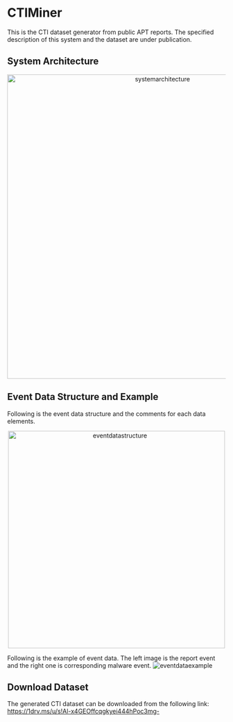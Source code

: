# CTIMiner

This is the CTI dataset generator from public APT reports.
The specified description of this system and the dataset are under publication.

## System Architecture
<p align="center">
  <img src="https://user-images.githubusercontent.com/13994685/39529573-faed5d70-4e61-11e8-83b7-5ff3f99eb6a9.jpg" width="700" title="systemarchitecture">
</p>

## Event Data Structure and Example
Following is the event data structure and the comments for each data elements.
<p align="center">
  <img src="https://user-images.githubusercontent.com/13994685/39529755-65aefe84-4e62-11e8-879a-cea3ddb6c6b0.jpg" width="500" title="eventdatastructure">
</p>

Following is the example of event data. The left image is the report event and the right one is corresponding malware event.
![eventdataexample](https://user-images.githubusercontent.com/13994685/39529764-69100168-4e62-11e8-916b-16a8252b5506.jpg)

## Download Dataset
The generated CTI dataset can be downloaded from the following link:
https://1drv.ms/u/s!Al-x4GEOffcqgkyei444hPoc3mg-

